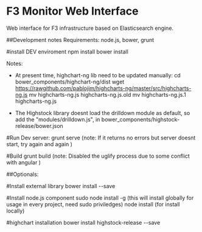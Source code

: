 F3 Monitor Web Interface
==========================
Web interface for F3 infrastructure based on Elasticsearch engine.

##Development notes
Requirements: node.js, bower, grunt

#install DEV enviroment
npm install
bower install

Notes:
- At present time, highchart-ng lib need to be updated manually:
    cd bower_components/highchart-ng/dist
    wget https://rawgithub.com/pablojim/highcharts-ng/master/src/highcharts-ng.js
    mv highcharts-ng.js highcharts-ng.js.old
    mv highcharts-ng.js.1 highcharts-ng.js

- The Highstock library doesnt load the drilldown module as default, so add the "modules/drilldown.js", in bower_components/highstock-release/bower.json 

#Run Dev server:
grunt serve (note: If it returns no errors but server doesnt start, try again and again )

#Build
grunt build (note: Disabled the uglify process due to some conflict with angular )


##Optionals:

#Install external library
bower install <libname> --save

#Install node.js component
sudo node install -g <componen-name> (this will install globally for usage in every project, need sudo priviledges)
node install <componen-name> (for install locally)

#highchart installation
bower install highstock-release --save

